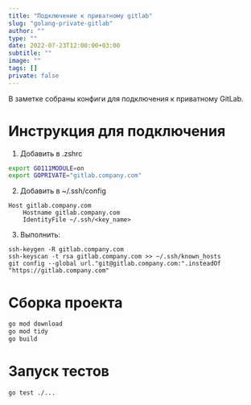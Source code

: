 ```yaml
---
title: "Подключение к приватному gitlab"
slug: "golang-private-gitlab"
author: ""
type: ""
date: 2022-07-23T12:00:00+03:00
subtitle: ""
image: ""
tags: []
private: false
---
```

В заметке собраны конфиги для подключения к приватному GitLab.

<!--more-->

# Инструкция для подключения
1. Добавить в .zshrc
```bash
export GO111MODULE=on
export GOPRIVATE="gitlab.company.com"
```

2. Добавить в ~/.ssh/config
```
Host gitlab.company.com
	Hostname gitlab.company.com
	IdentityFile ~/.ssh/<key_name>
```

3. Выполнить:
```
ssh-keygen -R gitlab.company.com
ssh-keyscan -t rsa gitlab.company.com >> ~/.ssh/known_hosts
git config --global url."git@gitlab.company.com:".insteadOf "https://gitlab.company.com"
```

# Сборка проекта
```bash
go mod download
go mod tidy
go build
```

# Запуск тестов
```bash
go test ./...
```
